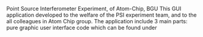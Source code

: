 Point Source Interferometer Experiment, of Atom-Chip, BGU
This GUI application developed to the welfare of the PSI experiment team, and to the all colleagues in Atom Chip group.
The application include 3 main parts: pure graphic user interface code which can be found under  
